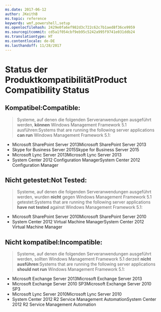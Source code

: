 ```yaml
---
ms.date: 2017-06-12
author: JKeithB
ms.topic: reference
keywords: wmf,powershell,setup
ms.openlocfilehash: 2429e0fa6ef982d3c722c62c7b1aed8f36ce9959
ms.sourcegitcommit: cd5a1f054cbf9eb95c5242a995f9741e031ddb24
ms.translationtype: HT
ms.contentlocale: de-DE
ms.lasthandoff: 11/28/2017
---
```

# <a name="product-compatibility-status"></a><span data-ttu-id="2cfe3-102">Status der Produktkompatibilität</span><span class="sxs-lookup"><span data-stu-id="2cfe3-102">Product Compatibility Status</span></span>

## <a name="compatible"></a><span data-ttu-id="2cfe3-103">Kompatibel:</span><span class="sxs-lookup"><span data-stu-id="2cfe3-103">Compatible:</span></span>
> <span data-ttu-id="2cfe3-104">Systeme, auf denen die folgenden Serveranwendungen ausgeführt werden, **können** Windows Management Framework 5.1 ausführen:</span><span class="sxs-lookup"><span data-stu-id="2cfe3-104">Systems that are running the following server applications **can run** Windows Management Framework 5.1:</span></span>

- <span data-ttu-id="2cfe3-105">Microsoft SharePoint Server 2013</span><span class="sxs-lookup"><span data-stu-id="2cfe3-105">Microsoft SharePoint Server 2013</span></span>
- <span data-ttu-id="2cfe3-106">Skype for Business Server 2015</span><span class="sxs-lookup"><span data-stu-id="2cfe3-106">Skype for Business Server 2015</span></span>
- <span data-ttu-id="2cfe3-107">Microsoft Lync Server 2013</span><span class="sxs-lookup"><span data-stu-id="2cfe3-107">Microsoft Lync Server 2013</span></span>
- <span data-ttu-id="2cfe3-108">System Center 2012 Configuration Manager</span><span class="sxs-lookup"><span data-stu-id="2cfe3-108">System Center 2012 Configuration Manager</span></span>

## <a name="not-tested"></a><span data-ttu-id="2cfe3-109">Nicht getestet:</span><span class="sxs-lookup"><span data-stu-id="2cfe3-109">Not Tested:</span></span>
> <span data-ttu-id="2cfe3-110">Systeme, auf denen die folgenden Serveranwendungen ausgeführt werden, wurden **nicht** gegen Windows Management Framework 5.1 getestet:</span><span class="sxs-lookup"><span data-stu-id="2cfe3-110">Systems that are running the following server applications **have not tested** against Windows Management Framework 5.1:</span></span>

- <span data-ttu-id="2cfe3-111">Microsoft SharePoint Server 2010</span><span class="sxs-lookup"><span data-stu-id="2cfe3-111">Microsoft SharePoint Server 2010</span></span>
- <span data-ttu-id="2cfe3-112">System Center 2012 Virtual Machine Manager</span><span class="sxs-lookup"><span data-stu-id="2cfe3-112">System Center 2012 Virtual Machine Manager</span></span>

## <a name="incompatible"></a><span data-ttu-id="2cfe3-113">Nicht kompatibel:</span><span class="sxs-lookup"><span data-stu-id="2cfe3-113">Incompatible:</span></span>
> <span data-ttu-id="2cfe3-114">Systeme, auf denen die folgenden Serveranwendungen ausgeführt werden, sollten Windows Management Framework 5.1 derzeit **nicht ausführen**:</span><span class="sxs-lookup"><span data-stu-id="2cfe3-114">Systems that are running the following server applications **should not run** Windows Management Framework 5.1:</span></span>

- <span data-ttu-id="2cfe3-115">Microsoft Exchange Server 2013</span><span class="sxs-lookup"><span data-stu-id="2cfe3-115">Microsoft Exchange Server 2013</span></span>
- <span data-ttu-id="2cfe3-116">Microsoft Exchange Server 2010 SP3</span><span class="sxs-lookup"><span data-stu-id="2cfe3-116">Microsoft Exchange Server 2010 SP3</span></span>
- <span data-ttu-id="2cfe3-117">Microsoft Lync Server 2010</span><span class="sxs-lookup"><span data-stu-id="2cfe3-117">Microsoft Lync Server 2010</span></span>
- <span data-ttu-id="2cfe3-118">System Center 2012 R2 Service Management Automation</span><span class="sxs-lookup"><span data-stu-id="2cfe3-118">System Center 2012 R2 Service Management Automation</span></span>


